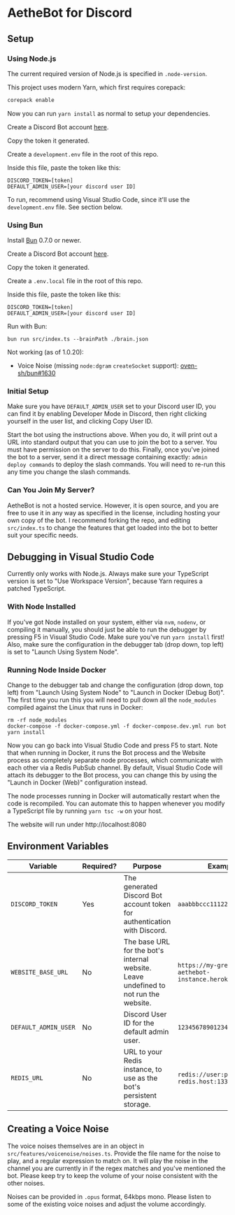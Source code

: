 # AetheBot for Discord

## Setup

### Using Node.js

The current required version of Node.js is specified in `.node-version`.

This project uses modern Yarn, which first requires corepack:

```sh
corepack enable
```

Now you can run `yarn install` as normal to setup your dependencies.

Create a Discord Bot account 
[here](https://discordapp.com/developers/applications/me).

Copy the token it generated.

Create a `development.env` file in the root of this repo.

Inside this file, paste the token like this:

```
DISCORD_TOKEN=[token]
DEFAULT_ADMIN_USER=[your discord user ID]
```

To run, recommend using Visual Studio Code, since it'll use the `development.env` file.
See section below.

### Using Bun

Install [Bun](https://bun.sh) 0.7.0 or newer.

Create a Discord Bot account 
[here](https://discordapp.com/developers/applications/me).

Copy the token it generated.

Create a `.env.local` file in the root of this repo.

Inside this file, paste the token like this:

```
DISCORD_TOKEN=[token]
DEFAULT_ADMIN_USER=[your discord user ID]
```

Run with Bun:

```
bun run src/index.ts --brainPath ./brain.json
```

Not working (as of 1.0.20):

- Voice Noise (missing `node:dgram` `createSocket` support): [oven-sh/bun#1630](https://github.com/oven-sh/bun/issues/1630)

### Initial Setup

Make sure you have `DEFAULT_ADMIN_USER` set to your Discord user ID, you can find it
by enabling Developer Mode in Discord, then right clicking yourself in the user list,
and clicking Copy User ID.

Start the bot using the instructions above. When you do, it will print out a URL into
standard output that you can use to join the bot to a server. You must have permission
on the server to do this. Finally, once you've joined the bot to a server, send it a 
direct message containing exactly: `admin deploy commands` to deploy the slash
commands. You will need to re-run this any time you change the slash commands.

### Can You Join My Server?

AetheBot is not a hosted service. However, it is open source, and you are free to
use it in any way as specified in the license, including hosting your own copy of
the bot. I recommend forking the repo, and editing `src/index.ts` to change the
features that get loaded into the bot to better suit your specific needs.

## Debugging in Visual Studio Code

Currently only works with Node.js. Always make sure your TypeScript version is
set to "Use Workspace Version", because Yarn requires a patched TypeScript.

### With Node Installed

If you've got Node installed on your system, either via `nvm`, `nodenv`, or
compiling it manually, you should just be able to run the debugger by pressing
F5 in Visual Studio Code. Make sure you've run `yarn install` first! Also, make
sure the configuration in the debugger tab (drop down, top left) is set to 
"Launch Using System Node".

### Running Node Inside Docker

Change to the debugger tab and change the configuration (drop down, top left)
from "Launch Using System Node" to "Launch in Docker (Debug Bot)". The first time 
you run this you will need to pull down all the `node_modules` compiled against 
the Linux that runs in Docker:

```
rm -rf node_modules
docker-compose -f docker-compose.yml -f docker-compose.dev.yml run bot yarn install
```

Now you can go back into Visual Studio Code and press F5 to start. Note that
when running in Docker, it runs the Bot process and the Website process as
completely separate node processes, which communicate with each other via a 
Redis PubSub channel. By default, Visual Studio Code will attach its debugger 
to the Bot process, you can change this by using the "Launch in Docker (Web)" 
configuration instead.

The node processes running in Docker will automatically restart when the code
is recompiled. You can automate this to happen whenever you modify a TypeScript
file by running `yarn tsc -w` on your host.

The website will run under http://localhost:8080

## Environment Variables


| Variable             | Required? | Purpose | Example |
| -------------------- | --------- | ------- | ------- |
| `DISCORD_TOKEN`      | Yes       | The generated Discord Bot account token for authentication with Discord. | `aaabbbccc111222333`|
| `WEBSITE_BASE_URL`   | No        | The base URL for the bot's internal website. Leave undefined to not run the website.| `https://my-great-aethebot-instance.herokuapp.com`
| `DEFAULT_ADMIN_USER` | No        | Discord User ID for the default admin user. | `12345678901234567` |
| `REDIS_URL`          | No        | URL to your Redis instance, to use as the bot's persistent storage. | `redis://user:password@my-redis.host:13337`|

## Creating a Voice Noise

The voice noises themselves are in an object in 
`src/features/voicenoise/noises.ts`. Provide the file name for the noise to
play, and a regular expression to match on. It will play the noise in the
channel you are currently in if the regex matches and you've mentioned the bot.
Please keep try to keep the volume of your noise consistent with the other
noises.

Noises can be provided in `.opus` format, 64kbps mono. Please listen to some of
the existing voice noises and adjust the volume accordingly.
